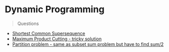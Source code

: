 # Dynamic Programming
> Questions
* [Shortest Common Supersequence](https://www.geeksforgeeks.org/shortest-common-supersequence/)
* [Maximum Product Cutting - tricky solution](https://www.geeksforgeeks.org/maximum-product-cutting-dp-36/)
* [Partition problem - same as subset sum problem but have to find sum/2](https://www.geeksforgeeks.org/partition-problem-dp-18/)
